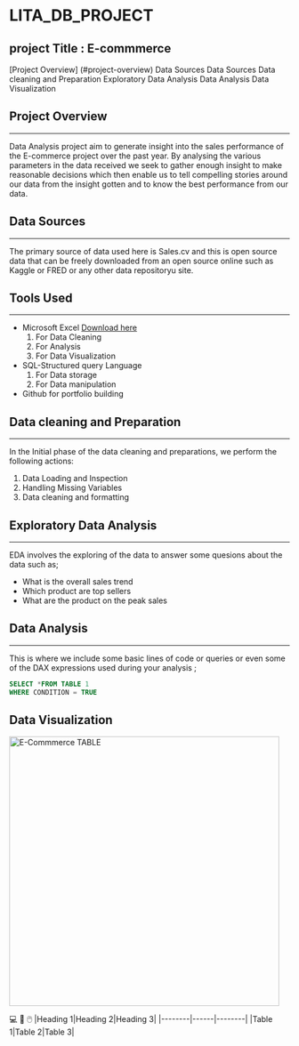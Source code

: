 # LITA_DB_PROJECT
## project Title : E-commmerce
[Project Overview] (#project-overview)
 Data Sources
  Data Sources
  Data cleaning and Preparation 
  Exploratory Data Analysis 
   Data Analysis 
   Data Visualization  
## Project Overview
--------
Data Analysis project aim to generate insight into the sales performance of the E-commerce project over the past  year.
By analysing the various parameters in the data received we seek to gather enough insight to make reasonable decisions which then enable us to tell compelling stories around our data from the insight gotten and to know the best performance  from our data.

## Data Sources
---------
The primary source of data used here is Sales.cv and this is open source data that can be freely downloaded from an open source online such as Kaggle or FRED or any other  data repositoryu site.
 
 ## Tools Used
 --------
 - Microsoft Excel [Download here](https//www.Microsoft.com)
    1. For Data Cleaning
    2. For Analysis
    3.  For Data Visualization
 -  SQL-Structured query Language
     1. For Data storage
     2. For Data  manipulation
 -  Github for portfolio building
## Data cleaning and Preparation 
--------
In the Initial phase of the data cleaning and preparations, we perform the following actions:
1. Data Loading and Inspection
2. Handling Missing Variables
3. Data cleaning and formatting
## Exploratory Data Analysis 
-------
EDA involves the exploring of the data to answer some quesions about the data such as;
- What is the overall sales trend
- Which product are top sellers
- What are the product on the peak sales
## Data Analysis 
------
This is where we include some basic lines of code or queries or even some of the DAX expressions used during your analysis ;

```SQL
SELECT *FROM TABLE 1
WHERE CONDITION = TRUE
```
## Data Visualization  
<img width="485" alt="E-Commmerce TABLE" src="https://github.com/user-attachments/assets/83aefc64-0e87-451e-8d16-2768c7d8a925">

💻
📖
🖱️
   |Heading 1|Heading 2|Heading 3|
   |--------|------|--------|
   |Table 1|Table 2|Table 3|
   
  
